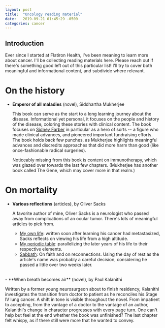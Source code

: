 ```yaml
---
layout: post
title:  "Oncology reading material"
date:   2019-09-21 01:45:29 -0500
categories: cancer
---
```


## Introduction

Ever since I started at Flatiron Health, I've been meaning to learn more about cancer. I'll be collecting reading materials here. Please reach out if there's something good left out of this particular list! I'll try to cover both meaningful and informational content, and subdivide where relevant.

# On the history

- **Emperor of all maladies** (novel), Siddhartha Mukherjee

   This book can serve as the start to a long learning journey about the disease. Informational yet personal, it focuses on the people and history of the disease, coloring these stories with clinical content. The book focuses on [Sidney Farber][sidney-farber] in particular as a hero of sorts -- a figure who made clinical advances, and pioneered important fundraising efforts. The book holds back few punches, as Mukherjee highlights meaningful advances and discredits approaches that did more harm than good (like once-fashionable radical surgeries).

   Noticeably missing from this book is content on immunotherapy, which was glazed over towards the last few chapters. (Mukherjee has another book called The Gene, which may cover more in that realm.)




# On mortality

- **Various reflections** (articles), by Oliver Sacks

   A favorite author of mine, Oliver Sacks is a neurologist who passed away from complications of an ocular tumor. There's lots of meaningful articles to pick from.

   - [My own life][my-own-life]: written soon after learning his cancer had metastasized, Sacks reflects on viewing his life from a high altitude.
   - [My periodic table][my-periodic-table]: parallelizing the later years of his life to their respective elements.
   - [Sabbath][sabbath]: On faith and on reconnections. Using the day of rest as the article's name was probably a careful decision, considering he passed a little over two weeks later.  
<br/>
- **When breath becomes air** (novel), by Paul Kalanithi

  Written by a former young neurosurgeon about to finish residency, Kalanithi investigates the transition from doctor to patient as he reconciles his Stage IV lung cancer. A shift in tone is visible throughout the novel. From impatient to accepting, from the vantage of a doctor to the vantage of an author, Kalanithi's change in character progresses with every page turn. One can't help but feel at the end whether the book was unfinished? The last chapter felt whispy, as if there still were more that he wanted to convey.


[sidney-farber]: https://en.wikipedia.org/wiki/Sidney_Farber
[my-own-life]: https://www.nytimes.com/2015/02/19/opinion/oliver-sacks-on-learning-he-has-terminal-cancer.html
[my-periodic-table]: https://www.nytimes.com/2015/07/26/opinion/my-periodic-table.html
[sabbath]: https://www.nytimes.com/2015/08/16/opinion/sunday/oliver-sacks-sabbath.html
